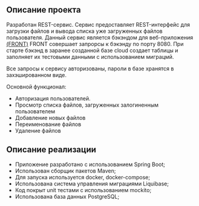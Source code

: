 ## Описание проекта

Разработан REST-сервис. Сервис предоставляет REST-интерфейс для загрузки файлов и вывода списка уже загруженных файлов пользователя.
Данный сервис является бэкэндом для веб-приложения [(FRONT)](https://github.com/netology-code/jd-homeworks/tree/master/diploma/netology-diplom-frontend)
FRONT совершает запрорсы к бэкэнду по порту 8080.
При старте бэкэнд в заранее созданной базе cloud создает таблицы и заполняет их тестовыми данными с использованием миграцмй.

Все запросы к сервису авторизованы, пароли в базе хранятся в захэшированном виде. 

Основной функционал:
* Авторизация пользователей.
* Просмотр списка файлов, загруженных залогиненным пользователем
* Добавление новых файлов
* Переименование файлов 
* Удаление файлов



## Описание реализации
* Приложение разработано с использованием Spring Boot;
* Использован сборщик пакетов Maven;
* Для запуска используется docker, docker-compose;
* Использована система управления миграциями Liquibase;
* Код покрыт unit тестами с использованием mockito;
* Использована база данных PostgreSQL;